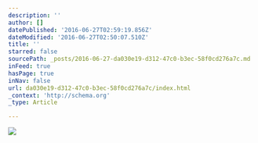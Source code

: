 ```yaml
---
description: ''
author: []
datePublished: '2016-06-27T02:59:19.856Z'
dateModified: '2016-06-27T02:50:07.510Z'
title: ''
starred: false
sourcePath: _posts/2016-06-27-da030e19-d312-47c0-b3ec-58f0cd276a7c.md
inFeed: true
hasPage: true
inNav: false
url: da030e19-d312-47c0-b3ec-58f0cd276a7c/index.html
_context: 'http://schema.org'
_type: Article

---
```

![](https://the-grid-user-content.s3-us-west-2.amazonaws.com/3f91c676-e636-4f46-99cc-9f6a58846689.png)
